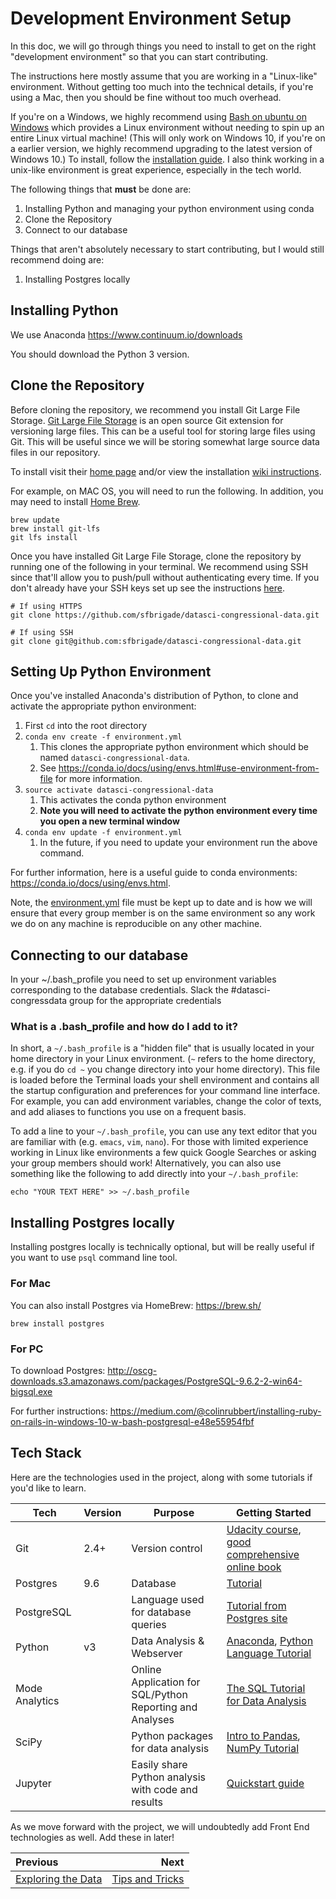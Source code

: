 # Development Environment Setup
In this doc, we will go through things you need to install to get on the right "development environment" so that you can start contributing.

The instructions here mostly assume that you are working in a "Linux-like" environment. Without getting too much into the technical details, if you're using a Mac, then you should be fine without too much overhead.

If you're on a Windows, we highly recommend using [Bash on ubuntu on Windows](https://msdn.microsoft.com/en-us/commandline/wsl/about) which provides a Linux environment without needing to spin up an entire Linux virtual machine! (This will only work on Windows 10, if you're on a earlier version, we highly recommend upgrading to the latest version of Windows 10.) To install, follow the [installation guide](https://docs.microsoft.com/en-us/windows/wsl/install-win10). I also think working in a unix-like environment is great experience, especially in the tech world.

The following things that **must** be done are:

1. Installing Python and managing your python environment using conda
2. Clone the Repository
3. Connect to our database

Things that aren't absolutely necessary to start contributing, but I would still recommend doing are:

1. Installing Postgres locally

## Installing Python
We use Anaconda
https://www.continuum.io/downloads

You should download the Python 3 version.

## Clone the Repository
Before cloning the repository, we recommend you install Git Large File Storage. [Git Large File Storage](https://git-lfs.github.com/) is an open source Git extension for versioning large files. This can be a useful tool for storing large files using Git. This will be useful since we will be storing somewhat large source data files in our repository.

To install visit their [home page](https://git-lfs.github.com/) and/or view the installation [wiki instructions](https://github.com/git-lfs/git-lfs/wiki/Installation).

For example, on MAC OS, you will need to run the following. In addition, you may need to install [Home Brew](https://brew.sh/).

```
brew update
brew install git-lfs
git lfs install
```

Once you have installed Git Large File Storage, clone the repository by running one of the following in your terminal. We recommend using SSH since that'll allow you to push/pull without authenticating every time. If you don't already have your SSH keys set up see the instructions [here](https://help.github.com/articles/connecting-to-github-with-ssh/).

```
# If using HTTPS
git clone https://github.com/sfbrigade/datasci-congressional-data.git

# If using SSH
git clone git@github.com:sfbrigade/datasci-congressional-data.git
```

## Setting Up Python Environment
Once you've installed Anaconda's distribution of Python, to clone and activate the appropriate python environment:

1. First `cd` into the root directory
2. `conda env create -f environment.yml`
    1. This clones the appropriate python environment which should be named `datasci-congressional-data`.
    2. See https://conda.io/docs/using/envs.html#use-environment-from-file for more information.
3. `source activate datasci-congressional-data`
    1. This activates the conda python environment
    2. **Note you will need to activate the python environment every time you open a new terminal window** 
4. `conda env update -f environment.yml`
    1. In the future, if you need to update your environment run the above command.

For further information, here is a useful guide to conda environments: https://conda.io/docs/using/envs.html.

Note, the [environment.yml](../environment.yml) file must be kept up to date and is how we will ensure that every group member is on the same environment so any work we do on any machine is reproducible on any other machine.

## Connecting to our database
In your ~/.bash_profile you need to set up environment variables corresponding to the database credentials. Slack the #datasci-congressdata group for the appropriate credentials

### What is a .bash_profile and how do I add to it?
In short, a `~/.bash_profile` is a "hidden file" that is usually located in your home directory in your Linux environment. (`~` refers to the home directory, e.g. if you do `cd ~` you change directory into your home directory). This file is loaded before the Terminal loads your shell environment and contains all the startup configuration and preferences for your command line interface. For example, you can add environment variables, change the color of texts, and add aliases to functions you use on a frequent basis.

To add a line to your `~/.bash_profile`, you can use any text editor that you are familiar with (e.g. `emacs`, `vim`, `nano`). For those with limited experience working in Linux like environments a few quick Google Searches or asking your group members should work! Alternatively, you can also use something like the following to add directly into your `~/.bash_profile`:

```
echo "YOUR TEXT HERE" >> ~/.bash_profile
```

## Installing Postgres locally
Installing postgres locally is technically optional, but will be really useful if you want to use `psql` command line tool. 

### For Mac
You can also install Postgres via HomeBrew: https://brew.sh/

`brew install postgres`

### For PC
To download Postgres: http://oscg-downloads.s3.amazonaws.com/packages/PostgreSQL-9.6.2-2-win64-bigsql.exe

For further instructions: https://medium.com/@colinrubbert/installing-ruby-on-rails-in-windows-10-w-bash-postgresql-e48e55954fbf

## Tech Stack

Here are the technologies used in the project, along with some tutorials if you'd like to learn.

| Tech | Version | Purpose | Getting Started |
|------|---------|---------|-----------------|
| Git | 2.4+ | Version control | [Udacity course](https://classroom.udacity.com/courses/ud775), [good comprehensive online book](https://git-scm.com/book/en/v2) |
| Postgres | 9.6 | Database | [Tutorial](https://www.postgresql.org/docs/8.0/static/tutorial.html) |
| PostgreSQL | |  Language used for database queries | [Tutorial from Postgres site](https://www.postgresql.org/docs/9.6/static/tutorial.html) |
| Python | v3 | Data Analysis & Webserver | [Anaconda](https://www.continuum.io/downloads), [Python Language Tutorial](https://docs.python.org/3/tutorial/) |
| Mode Analytics| | Online Application for SQL/Python Reporting and Analyses | [The SQL Tutorial for Data Analysis](https://community.modeanalytics.com/sql/tutorial/introduction-to-sql/)
| SciPy | | Python packages for data analysis | [Intro to Pandas](http://pandas.pydata.org/pandas-docs/stable/10min.html), [NumPy Tutorial](https://docs.scipy.org/doc/numpy-dev/user/quickstart.html) |
| Jupyter | | Easily share Python analysis with code and results | [Quickstart guide](https://jupyter-notebook-beginner-guide.readthedocs.io/en/latest/) |

As we move forward with the project, we will undoubtedly add Front End technologies as well. Add these in later!

| Previous | Next |
|:---------|-----:|
| [Exploring the Data](./01_exploring_the_data.md) | [Tips and Tricks](./03_tips_and_tricks.md) |

